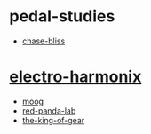 # pedal-studies

* [chase-bliss](./chase-bliss/)
# [electro-harmonix](./electro-harmonix/)
* [moog](./moog/)
* [red-panda-lab](./red-panda-lab/)
* [the-king-of-gear](./the-king-of-gear/)

